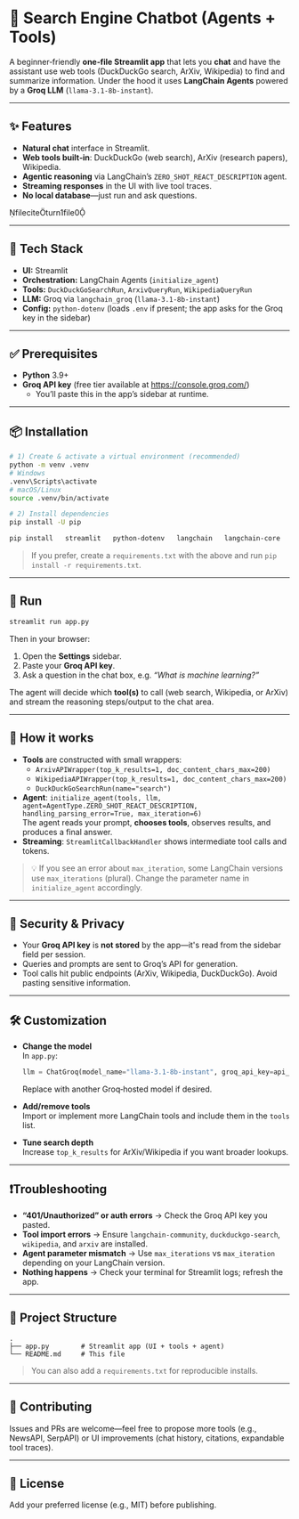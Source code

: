 # 🔎 Search Engine Chatbot (Agents + Tools)

A beginner‑friendly **one‑file Streamlit app** that lets you **chat** and have the assistant use web tools (DuckDuckGo search, ArXiv, Wikipedia) to find and summarize information. Under the hood it uses **LangChain Agents** powered by a **Groq LLM** (`llama-3.1-8b-instant`).


---

## ✨ Features

- **Natural chat** interface in Streamlit.
- **Web tools built‑in**: DuckDuckGo (web search), ArXiv (research papers), Wikipedia.
- **Agentic reasoning** via LangChain’s `ZERO_SHOT_REACT_DESCRIPTION` agent.
- **Streaming responses** in the UI with live tool traces.
- **No local database**—just run and ask questions.

fileciteturn1file0

---

## 🧱 Tech Stack

- **UI:** Streamlit  
- **Orchestration:** LangChain Agents (`initialize_agent`)  
- **Tools:** `DuckDuckGoSearchRun`, `ArxivQueryRun`, `WikipediaQueryRun`  
- **LLM:** Groq via `langchain_groq` (`llama-3.1-8b-instant`)  
- **Config:** `python-dotenv` (loads `.env` if present; the app asks for the Groq key in the sidebar)

---

## ✅ Prerequisites

- **Python** 3.9+
- **Groq API key** (free tier available at https://console.groq.com/)
  - You’ll paste this in the app’s sidebar at runtime.

---

## 📦 Installation

```bash
# 1) Create & activate a virtual environment (recommended)
python -m venv .venv
# Windows
.venv\Scripts\activate
# macOS/Linux
source .venv/bin/activate

# 2) Install dependencies
pip install -U pip

pip install   streamlit   python-dotenv   langchain   langchain-core   langchain-community   langchain-groq   duckduckgo-search   wikipedia   arxiv   groq
```
> If you prefer, create a `requirements.txt` with the above and run `pip install -r requirements.txt`.

---

## 🚀 Run

```bash
streamlit run app.py
```

Then in your browser:

1. Open the **Settings** sidebar.  
2. Paste your **Groq API key**.  
3. Ask a question in the chat box, e.g. _“What is machine learning?”_

The agent will decide which **tool(s)** to call (web search, Wikipedia, or ArXiv) and stream the reasoning steps/output to the chat area.

---

## 🧠 How it works

- **Tools** are constructed with small wrappers:
  - `ArxivAPIWrapper(top_k_results=1, doc_content_chars_max=200)`
  - `WikipediaAPIWrapper(top_k_results=1, doc_content_chars_max=200)`
  - `DuckDuckGoSearchRun(name="search")`
- **Agent**: `initialize_agent(tools, llm, agent=AgentType.ZERO_SHOT_REACT_DESCRIPTION, handling_parsing_error=True, max_iteration=6)`  
  The agent reads your prompt, **chooses tools**, observes results, and produces a final answer.  
- **Streaming**: `StreamlitCallbackHandler` shows intermediate tool calls and tokens.

> 💡 If you see an error about `max_iteration`, some LangChain versions use `max_iterations` (plural). Change the parameter name in `initialize_agent` accordingly.

---

## 🔐 Security & Privacy

- Your **Groq API key** is **not stored** by the app—it's read from the sidebar field per session.
- Queries and prompts are sent to Groq’s API for generation.  
- Tool calls hit public endpoints (ArXiv, Wikipedia, DuckDuckGo). Avoid pasting sensitive information.

---

## 🛠️ Customization

- **Change the model**  
  In `app.py`:
  ```python
  llm = ChatGroq(model_name="llama-3.1-8b-instant", groq_api_key=api_key, streaming=True)
  ```
  Replace with another Groq‑hosted model if desired.

- **Add/remove tools**  
  Import or implement more LangChain tools and include them in the `tools` list.

- **Tune search depth**  
  Increase `top_k_results` for ArXiv/Wikipedia if you want broader lookups.

---

## ❗Troubleshooting

- **“401/Unauthorized” or auth errors** → Check the Groq API key you pasted.  
- **Tool import errors** → Ensure `langchain-community`, `duckduckgo-search`, `wikipedia`, and `arxiv` are installed.  
- **Agent parameter mismatch** → Use `max_iterations` vs `max_iteration` depending on your LangChain version.  
- **Nothing happens** → Check your terminal for Streamlit logs; refresh the app.

---

## 📂 Project Structure

```
.
├── app.py        # Streamlit app (UI + tools + agent)
└── README.md     # This file
```

> You can also add a `requirements.txt` for reproducible installs.

---

## 🤝 Contributing

Issues and PRs are welcome—feel free to propose more tools (e.g., NewsAPI, SerpAPI) or UI improvements (chat history, citations, expandable tool traces).

---

## 🧾 License

Add your preferred license (e.g., MIT) before publishing.
